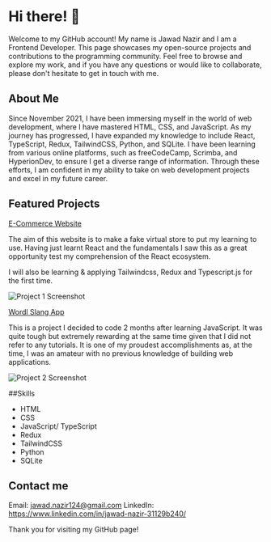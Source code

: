 # Hi there! 👋

Welcome to my GitHub account! My name is Jawad Nazir and I am a Frontend Developer. This page showcases my open-source projects and contributions to the programming community. Feel free to browse and explore my work, and if you have any questions or would like to collaborate, please don't hesitate to get in touch with me.

## About Me

Since November 2021, I have been immersing myself in the world of web development, where I have mastered HTML, CSS, and JavaScript. As my journey has progressed, I have expanded my knowledge to include React, TypeScript, Redux, TailwindCSS, Python, and SQLite. I have been learning from various online platforms, such as freeCodeCamp, Scrimba, and HyperionDev, to ensure I get a diverse range of information. Through these efforts, I am confident in my ability to take on web development projects and excel in my future career.

## Featured Projects
[E-Commerce Website](https://github.com/Tales-1/e-shop-vite-build)

The aim of this website is to make a fake virtual store to put my learning to use. Having just learnt React and the fundamentals I saw this as a great opportunity test my comprehension of the React ecosystem.

I will also be learning & applying Tailwindcss, Redux and Typescript.js for the first time.

![Project 1 Screenshot](https://user-images.githubusercontent.com/84051594/204839097-23b2dc51-ff27-4f8c-84c7-5f7858573661.png)

[Wordl Slang App](https://github.com/Tales-1/WordlSlangEdition)

This is a project I decided to code 2 months after learning JavaScript. It was quite tough but extremely rewarding at the same time given that I did not refer to any tutorials. It is one of my proudest accomplishments as, at the time, I was an amateur with no previous knowledge of building web applications.

![Project 2 Screenshot](https://user-images.githubusercontent.com/84051594/204838673-8370464d-04d2-4d63-8515-1877626897d5.png)

##Skills

- HTML
- CSS
- JavaScript/ TypeScript
- Redux
- TailwindCSS
- Python
- SQLite
    
## Contact me

Email: jawad.nazir124@gmail.com
LinkedIn: https://www.linkedin.com/in/jawad-nazir-31129b240/

Thank you for visiting my GitHub page!
